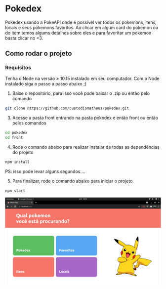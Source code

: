 # Pokedex
Pokedex usando a PokeAPI onde é possível ver todos os pokemons, itens, locais e seus pokemons favoritos.
Ao clicar em algum card do pokemon ou do item temos algums detalhes sobre eles e para favoritar um pokemon basta clicar no <3.


## Como rodar o projeto

### Requisitos
Tenha o Node na versão ≥ 10.15 instalado em seu computador.
Com o Node instalado siga o passo a passo abaixo ;)

1. Baixe o repositório, para isso você pode baixar o .zip ou então pelo comando
```bash
git clone https://github.com/custodiomatheus/pokedex.git
```

3. Acesse a pasta front entrando na pasta pokedex e então front ou então pelos comandos
```bash
cd pokedex
cd front
```

4. Rode o comando abaixo para realizar instalar de todas as dependências do projeto
```bash
npm install
```
PS: isso pode levar alguns segundos....

5. Para finalizar, rode o comando abaixo para iniciar o projeto
```bash
npm start
```
![Pagina inicial](./index.png)

